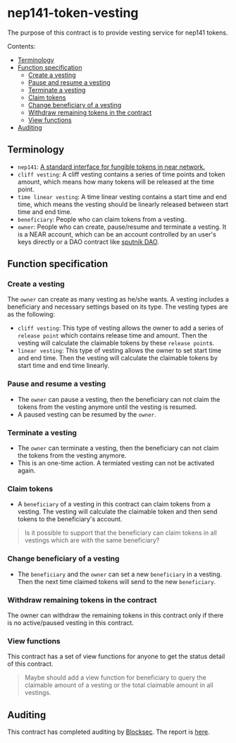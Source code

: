 # nep141-token-vesting

The purpose of this contract is to provide vesting service for nep141 tokens.

Contents:

- [Terminology](#terminology)
- [Function specification](#function-specification)
  - [Create a vesting](#create-a-vesting)
  - [Pause and resume a vesting](#pause-and-resume-a-vesting)
  - [Terminate a vesting](#terminate-a-vesting)
  - [Claim tokens](#claim-tokens)
  - [Change beneficiary of a vesting](#change-beneficiary-of-a-vesting)
  - [Withdraw remaining tokens in the contract](#withdraw-remaining-tokens-in-the-contract)
  - [View functions](#view-functions)
- [Auditing](#auditing)

## Terminology

- `nep141`: [A standard interface for fungible tokens in near network.](https://nomicon.io/Standards/FungibleToken/Core)
- `cliff vesting`: A cliff vesting contains a series of time points and token amount, which means how many tokens will be released at the time point.
- `time linear vesting`: A time linear vesting contains a start time and end time, which means the vesting should be linearly released between start time and end time.
- `beneficiary`: People who can claim tokens from a vesting.
- `owner`: People who can create, pause/resume and terminate a vesting. It is a NEAR account, which can be an account controlled by an user's keys directly or a DAO contract like [sputnik DAO](https://github.com/near-daos/sputnik-dao-contract).

## Function specification

### Create a vesting

The `owner` can create as many vesting as he/she wants. A vesting includes a beneficiary and necessary settings based on its type. The vesting types are as the following:

- `cliff vesting`: This type of vesting allows the owner to add a series of `release point` which contains release time and amount. Then the vesting will calculate the claimable tokens by these `release point`s.
- `linear vesting`: This type of vesting allows the owner to set start time and end time. Then the vesting will calculate the claimable tokens by start time and end time linearly.

### Pause and resume a vesting

- The `owner` can pause a vesting, then the beneficiary can not claim the tokens from the vesting anymore until the vesting is resumed.
- A paused vesting can be resumed by the `owner`.

### Terminate a vesting

- The `owner` can terminate a vesting, then the beneficiary can not claim the tokens from the vesting anymore.
- This is an one-time action. A termiated vesting can not be activated again.

### Claim tokens

- A `beneficiary` of a vesting in this contract can claim tokens from a vesting. The vesting will calculate the claimable token and then send tokens to the beneficiary's account.

> Is it possible to support that the beneficiary can claim tokens in all vestings which are with the same beneficiary?

### Change beneficiary of a vesting

- The `beneficiary` and the `owner` can set a new `beneficiary` in a vesting. Then the next time claimed tokens will send to the new `beneficiary`.

### Withdraw remaining tokens in the contract

The owner can withdraw the remaining tokens in this contract only if there is no active/paused vesting in this contract.

### View functions

This contract has a set of view functions for anyone to get the status detail of this contract.

> Maybe should add a view function for beneficiary to query the claimable amount of a vesting or the total claimable amount in all vestings.

## Auditing

This contract has completed auditing by [Blocksec](https://blocksec.com). The report is [here](blocksec-octopus-vesting-v1.0_signed.pdf).
